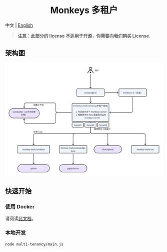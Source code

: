 <div align="center">

# Monkeys 多租户

</div>

中文 | [English](./README.md)

> **注意：此部分的 license 不适用于开源，你需要向我们购买 License.**

## 架构图

![](../docs/images/architecture-docker-compose-multi-tenancy.png)

## 快速开始

### 使用 Docker

请阅读[此文档](../docker/README.md)。

### 本地开发

```sh
node multi-tenancy/main.js
```